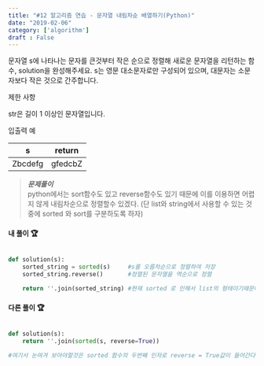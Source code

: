 ```yaml
---
title: "#12 알고리즘 연습 - 문자열 내림차순 배열하기(Python)"
date: "2019-02-06"
category: ['algorithm']
draft : False
---
```



문자열 s에 나타나는 문자를 큰것부터 작은 순으로 정렬해 새로운 문자열을 리턴하는 함수, solution을 완성해주세요.
s는 영문 대소문자로만 구성되어 있으며, 대문자는 소문자보다 작은 것으로 간주합니다.


제한 사항

str은 길이 1 이상인 문자열입니다.


입출력 예

|s|	return|
|-|-|
|Zbcdefg|	gfedcbZ|


>__*문제풀이*__   
python에서는 sort함수도 있고
reverse함수도 있기 때문에 이를 이용하면 어렵지 않게
내림차순으로 정렬할수 있겠다.
(단 list와 string에서 사용할 수 있는 것중에 sorted 와 sort를 구분하도록 하자)


#### 내 풀이 🏆

```python

def solution(s):
    sorted_string = sorted(s)     #s를 오름차순으로 정렬하여 저장
    sorted_string.reverse()       #정렬된 문자열을 역순으로 정렬

    return ''.join(sorted_string) #현재 sorted 로 인해서 list의 형태이기때문에 join을 이용하여 문자열로 바꿔준다

```

#### 다른 풀이 🏆

```python

def solution(s):
    return ''.join(sorted(s, reverse=True))    

#여기서 눈여겨 보아야할것은 sorted 함수의 두번째 인자로 reverse = True값이 들어간다는것
```